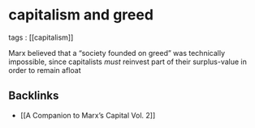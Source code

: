 # capitalism and greed

tags
: [[capitalism]]


Marx believed that a &ldquo;society founded on greed&rdquo; was technically impossible, since capitalists _must_ reinvest part of their surplus-value in order to remain afloat


## Backlinks

-   [[A Companion to Marx&rsquo;s Capital Vol. 2]]
